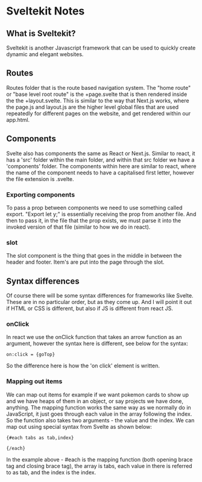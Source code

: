 # Sveltekit Notes

## What is Sveltekit?
Sveltekit is another Javascript framework that can be used to quickly create dynamic and elegant websites.

## Routes
Routes folder that is the route based navigation system. The "home route" or "base level root route" is the +page.svelte that is then rendered inside the the +layout.svelte. This is similar to the way that Next.js works, where the page.js and layout.js are the higher level global files that are used repeatedly for different pages on the website, and get rendered within our app.html.

## Components
Svelte also has components the same as React or Next.js. Similar to react, it has a 'src' folder within the main folder, and within that src folder we have a 'components' folder. The components within here are similar to react, where the name of the component needs to have a capitalised first letter, however the file extension is .svelte.

### Exporting components
To pass a prop between components we need to use something called export. "Export let y;" is essentially receiving the prop from another file. And then to pass it, in the file that the prop exists, we must parse it into the invoked version of that file (similar to how we do in react).

### slot
The slot component is the thing that goes in the middle in between the header and footer. Item's are put into the page through the slot.

## Syntax differences
Of course there will be some syntax differences for frameworks like Svelte. These are in no particular order, but as they come up. And I will point it out if HTML or CSS is different, but also if JS is different from react JS.

### onClick
In react we use the onClick function that takes an arrow function as an argument, however the syntax here is different, see below for the syntax:
```
on:click = {goTop}
```
So the difference here is how the 'on click' element is written. 

### Mapping out items
We can map out items for example if we want pokemon cards to show up and we have heaps of them in an object, or say projects we have done, anything. The mapping function works the same way as we normally do in JavaScript, it just goes through each value in the array following the index. So the function also takes two arguments - the value and the index. We can map out using special syntax from Svelte as shown below:
```
{#each tabs as tab,index}

{/each}
```
In the example above - #each is the mapping function (both opening brace tag and closing brace tag), the array is tabs, each value in there is referred to as tab, and the index is the index. 

